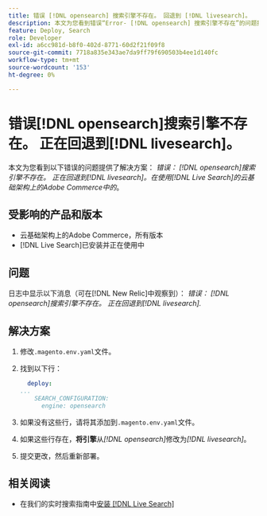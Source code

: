 ```yaml
---
title: 错误 [!DNL opensearch] 搜索引擎不存在。 回退到 [!DNL livesearch]。
description: 本文为您看到错误“Error- [!DNL opensearch] 搜索引擎不存在”的问题提供了解决方案。 回退到 [!DNL livesearch].'，在Adobe Commerce on cloud infrastructure中。
feature: Deploy, Search
role: Developer
exl-id: a6cc981d-b8f0-402d-8771-60d2f21f09f8
source-git-commit: 7718a835e343ae7da9ff79f690503b4ee1d140fc
workflow-type: tm+mt
source-wordcount: '153'
ht-degree: 0%

---
```


# 错误[!DNL opensearch]搜索引擎不存在。 正在回退到[!DNL livesearch]。

本文为您看到以下错误的问题提供了解决方案： *错误： [!DNL opensearch]搜索引擎不存在。 正在回退到[!DNL livesearch]。在使用[!DNL Live Search]的云基础架构上的Adobe Commerce中的*。

## 受影响的产品和版本

* 云基础架构上的Adobe Commerce，所有版本
* [!DNL Live Search]已安装并正在使用中

## 问题

日志中显示以下消息（可在[!DNL New Relic]中观察到）：
*错误： [!DNL opensearch]搜索引擎不存在。 正在回退到[!DNL livesearch].*

## 解决方案

1. 修改`.magento.env.yaml`文件。
1. 找到以下行：

   ```yaml
     deploy:
   ...
       SEARCH_CONFIGURATION:
         engine: opensearch
   ```

1. 如果没有这些行，请将其添加到`.magento.env.yaml`文件。
1. 如果这些行存在，**将引擎**&#x200B;从&#x200B;*[!DNL opensearch]*&#x200B;修改为&#x200B;*[!DNL livesearch]*。
1. 提交更改，然后重新部署。

## 相关阅读

* 在我们的实时搜索指南中[安装 [!DNL Live Search]](https://experienceleague.adobe.com/docs/commerce-merchant-services/live-search/onboard/install.html)
